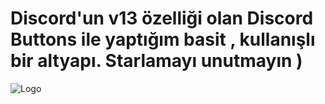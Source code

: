 # Discord'un v13 özelliği olan Discord Buttons ile yaptığım basit , kullanışlı bir altyapı. Starlamayı unutmayın )

![Logo](https://media.discordapp.net/attachments/618806449899962378/863756774297042974/unknown.png)
